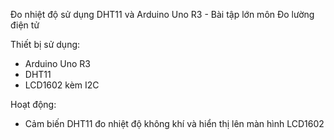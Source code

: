 Đo nhiệt độ sử dụng DHT11 và Arduino Uno R3 - Bài tập lớn môn Đo lường điện tử

Thiết bị sử dụng:
- Arduino Uno R3
- DHT11
- LCD1602 kèm I2C

Hoạt động:
- Cảm biến DHT11 đo nhiệt độ không khí và hiển thị lên màn hình LCD1602
